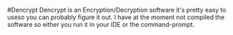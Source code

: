 #Dencrypt
Dencrypt is an Encryption/Decryption software it's pretty easy to useso you can probably figure it out.
I have at the moment not compiled the software so either you run it in your IDE or the command-prompt.